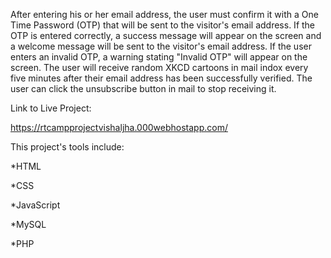 After entering his or her email address, the user must confirm it with a One Time Password (OTP) that will be sent to the visitor's email address. If the OTP is entered correctly, a success message will appear on the screen and a welcome message will be sent to the visitor's email address. If the user enters an invalid OTP, a warning stating "Invalid OTP" will appear on the screen. The user will receive random XKCD cartoons in mail indox every five minutes after their email address has been successfully verified. The user can click the unsubscribe button in mail to stop receiving it.

Link to Live Project:

https://rtcampprojectvishaljha.000webhostapp.com/


This project's tools include:



*HTML

*CSS

*JavaScript

*MySQL

*PHP
